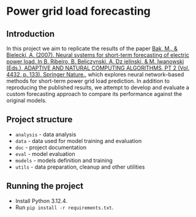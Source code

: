 # Power grid load forecasting

## Introduction
In this project we aim to replicate the results of the paper [Bak, M., & Bielecki, A. (2007). Neural systems for short-term forecasting of electric power load. In B. Ribeiro, B. Beliczynski, A. Dz ielinski, & M. Iwanowski (Eds.), ADAPTIVE AND NATURAL COMPUTING ALGORITHMS, PT 2 (Vol. 4432, p. 133). Springer Nature.](https://link-1springer-1com-1nyztljwx006c.wbg2.bg.agh.edu.pl/book/10.1007/978-3-540-71629-7), which explores neural network–based methods for short-term power grid load prediction. In addition to reproducing the published results, we attempt to develop and evaluate a custom forecasting approach to compare its performance against the original models.

## Project structure
- `analysis` - data analysis
- `data` - data used for model training and evaluation
- `doc` - project documentation
- `eval` - model evaluation
- `models` - models definition and training
- `utils` - data preparation, cleanup and other utilities

## Running the project
- Install Python 3.12.4.
- Run `pip install -r requirements.txt`.
